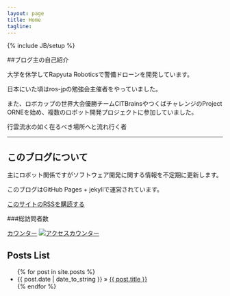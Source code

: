 ```yaml
---
layout: page
title: Home
tagline:
---
```

{% include JB/setup %}

##ブログ主の自己紹介

大学を休学してRapyuta Roboticsで警備ドローンを開発しています。

日本にいた頃はros-jpの勉強会主催者をやっていました。

また、ロボカップの世界大会優勝チームCITBrainsやつくばチャレンジのProject ORNEを始め、複数のロボット開発プロジェクトに参加していました。

行雲流水の如く在るべき場所へと流れ行く者

<script src="//platform.linkedin.com/in.js" type="text/javascript"></script>
<script type="IN/MemberProfile" data-id="http://www.linkedin.com/in/daikimaekawa" data-format="inline" data-related="false"></script>

**********

## このブログについて

主にロボット関係ですがソフトウェア開発に関する情報を不定期に更新します。

このブログはGitHub Pages + jekyllで運営されています。

[このサイトのRSSを購読する](http://daikimaekawa.github.io/rss.xml "RSS Feed")

###総訪問者数

<script language="Javascript">
document.write('<a href="http://www.f-counter.jp/k2/65/17/1386490417/"></a>');</script><noscript>
<a href=http://qhg.f-counter.com/>カウンター</a></noscript>
<a href=http://www.free-counter.jp/>
<img src="http://www.f-counter.net/j/17/1386490417/" alt="アクセスカウンター" border="0"></a>

## Posts List

<ul class="posts">
  {% for post in site.posts %}
    <li><span>{{ post.date | date_to_string }}</span> &raquo; <a href="{{ BASE_PATH }}{{ post.url }}">{{ post.title }}</a></li>
  {% endfor %}
</ul>

